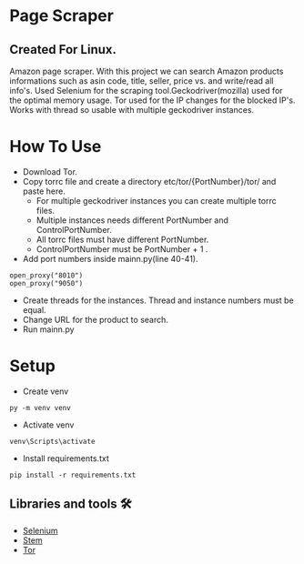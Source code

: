 # Page Scraper
## Created For Linux.

Amazon page scraper. With this project we can search Amazon products informations such as asin code, title, seller, price vs. and write/read all info's. Used Selenium for the scraping tool.Geckodriver(mozilla) used for the optimal memory usage. Tor used for the IP changes for the blocked IP's. Works with thread so usable with multiple geckodriver instances.

# How To Use
- Download Tor.
- Copy torrc file and create a directory etc/tor/{PortNumber}/tor/ and paste here.
  - For multiple geckodriver instances you can create multiple torrc files.
  - Multiple instances needs different PortNumber and ControlPortNumber.
  - All torrc files must have different PortNumber.
  - ControlPortNumber must be PortNumber + 1 .
- Add port numbers inside mainn.py(line 40-41).
```
open_proxy("8010")
open_proxy("9050")
```
- Create threads for the instances. Thread and instance numbers must be equal.
- Change URL for the product to search.
- Run mainn.py

# Setup

* Create venv
```
py -m venv venv
```
* Activate venv
```
venv\Scripts\activate
```
* Install requirements.txt
```
pip install -r requirements.txt
```

## Libraries and tools 🛠
* [Selenium](https://www.selenium.dev)
* [Stem](https://stem.torproject.org)
* [Tor](https://www.torproject.org)





